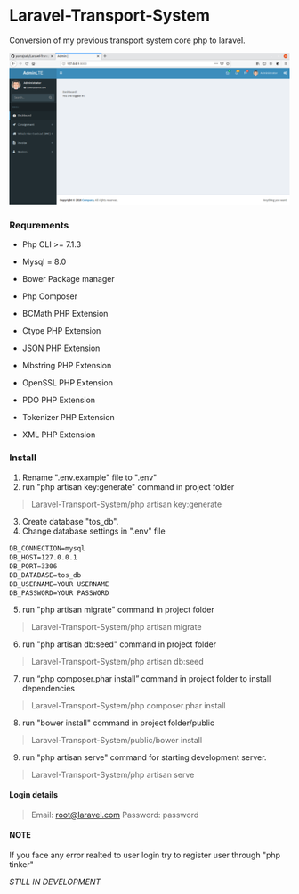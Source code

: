 # Laravel-Transport-System
Conversion of my previous transport system core php to laravel.

![Admin Panel](/lara_tos.png)


### Requrements
* Php CLI >= 7.1.3
* Mysql = 8.0
* Bower Package manager
* Php Composer

* BCMath PHP Extension
* Ctype PHP Extension
* JSON PHP Extension
* Mbstring PHP Extension
* OpenSSL PHP Extension
* PDO PHP Extension
* Tokenizer PHP Extension
* XML PHP Extension

### Install
1. Rename ".env.example" file to ".env"
2. run "php artisan key:generate" command in project folder
> Laravel-Transport-System/php artisan key:generate
3. Create database "tos_db".
4. Change database settings in ".env" file
```
DB_CONNECTION=mysql
DB_HOST=127.0.0.1
DB_PORT=3306
DB_DATABASE=tos_db
DB_USERNAME=YOUR USERNAME
DB_PASSWORD=YOUR PASSWORD
```
5. run "php artisan migrate" command in project folder
> Laravel-Transport-System/php artisan migrate
6. run "php artisan db:seed" command in project folder
> Laravel-Transport-System/php artisan db:seed
7. run “php composer.phar install” command in project folder to install dependencies
> Laravel-Transport-System/php composer.phar install
8. run "bower install" command in project folder/public
> Laravel-Transport-System/public/bower install
9. run "php artisan serve" command for starting development server.
> Laravel-Transport-System/php artisan serve

#### Login details
> Email: root@laravel.com
> Password: password

#### NOTE 
If you face any error realted to user login try to register user through "php tinker"

*STILL IN DEVELOPMENT*
